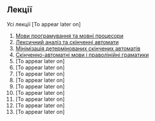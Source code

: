 ## **Лекції**

Усі лекції [To appear later on]

1. [Мови програмування та мовні процесори](lecture-01.md)
2. [Лексичний аналіз та скінченні автомати](lecture-02.md)
3. [Мінімізація детермінованих скінчених автоматів](lecture-03.md)
4. [Скінченно-автоматні мови і праволінійні граматики](lecture-04.md)
5. [To appear later on]
6. [To appear later on]
7. [To appear later on]
8. [To appear later on]
9. [To appear later on]
10. [To appear later on]
11. [To appear later on]
12. [To appear later on]
13. [To appear later on]
